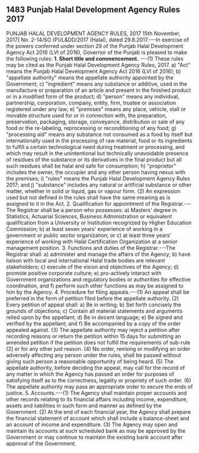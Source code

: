 ## 1483 Punjab Halal Development Agency Rules 2017
 
PUNJAB HALAL DEVELOPMENT
AGENCY RULES, 2017
15th November, 2017]
No. 2-14/SO (P)/L&DD/2017 (Halal), dated 29.8.2017.---In exercise of the powers conferred under section 29 of the Punjab Halal Development Agency Act 2016 (LVI of 2016), Governor of the Punjab is pleased to make the following rules:
**1. Short title and commencement.**
---(1) These rules may be cited as the Punjab Halal Development Agency Rules, 2017.
   a) "Act" means the Punjab Halal Development Agency Act 2016 (LVI of 2016);
   b) "appellate authority" means the appellate authority appointed by the Government;
   c) "ingredient" means any substance or additive, used in the manufacture or preparation of an article and present in the finished product or in a modified form of the product;
   d) "person" means any individual, partnership, corporation, company, entity, firm, trustee or association registered under any law;
   e) "premises" means any place, vehicle, stall or movable structure used for or in connection with, the preparation, preservation, packaging, storage, conveyance, distribution or sale of any food or the re-labeling, reprocessing or reconditioning of any food;
   g) "processing aid" means any substance not consumed as a food by itself but internationally used in the processing of raw material, food or its ingredients to fulfill a certain technological need during treatment or processing, and which may result in the unintentional but technically unavoidable presence of residues of the substance or its derivatives in the final product but all such residues shall be halal and safe for consumption;
   h) "proprietor" includes the owner, the occupier and any other person having nexus with the premises;
   i) "rules" means the Punjab Halal Development Agency Rules 2017; and
   j) "substance" includes any natural or artificial substance or other matter, whether in solid or liquid, gas or vapour form.
   (2) An expression used but not defined in the rules shall have the same meaning as is assigned to it in the Act.
2. Qualification for appointment of the Registrar.---The Registrar shall be a person who possesses:
   a) Masters' degree in Statistics, Actuarial Sciences, Business Administration or equivalent qualification from a University or Institution recognized by Higher Education Commission;
   b) at least seven years' experience of working in a government or public sector organization; or
   c) at least three years' experience of working with Halal Certification Organization at a senior management position.
3. Functions and duties of the Registrar.---The Registrar shall:
   a) administer and manage the affairs of the Agency;
   b) have liaison with local and international Halal trade bodies are relevant stakeholders;
   c) execute of the vision and objectives of the Agency;
   d) promote positive corporate culture;
   e) pro-actively interact with Government organizations and regulatory bodies or authorities for effective coordination, and
   f) perform such other functions as may be assigned to him by the Agency.
4. Procedure for filing appeals.---(1) An appeal shall be preferred in the form of petition filed before the appellate authority.
   (2) Every petition of appeal shall:
   a) Be in writing;
   b) Set forth concisely the grounds of objections;
   c) Contain all material statements and arguments relied upon by the appellant;
   d) Be in decent language;
   e) Be signed and verified by the appellant; and
   f) Be accompanied by a copy of the order appealed against.
   (3) The appellate authority may reject a petition after recording reasons or return the petition within 15 days for submitting an amended petition if the petition does not fulfill the requirements of sub-rule (2) or for any other just reason.
   (4) No order, revising or modifying an order adversely affecting any person under the rules, shall be passed without giving such person a reasonable opportunity of being heard.
   (5) The appellate authority, before deciding the appeal, may call for the record of any matter in which the Agency has passed an order for purposes of satisfying itself as to the correctness, legality or propriety of such order.
   (6) The appellate authority may pass an appropriate order to secure the ends of justice.
5. Accounts.---(1) The Agency shall maintain proper accounts and other records relating to its financial affairs including income, expenditure, assets and liabilities in such form and manner as defined by the Government.
   (2) At the end of each financial year, the Agency shall prepare the financial statement of account which shall include a balance-sheet and an account of income and expenditure.
   (3) The Agency may open and maintain its accounts at such scheduled bank as may be approved by the Government or may continue to maintain the existing bank account after approval of the Government.

